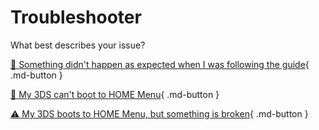 # Troubleshooter

What best describes your issue?

[:dragon_face: Something didn't happen as expected when I was following the guide](guide){ .md-button }

[:bricks: My 3DS can't boot to HOME Menu](noboot){ .md-button }

[:warning: My 3DS boots to HOME Menu, but something is broken](broken){ .md-button }